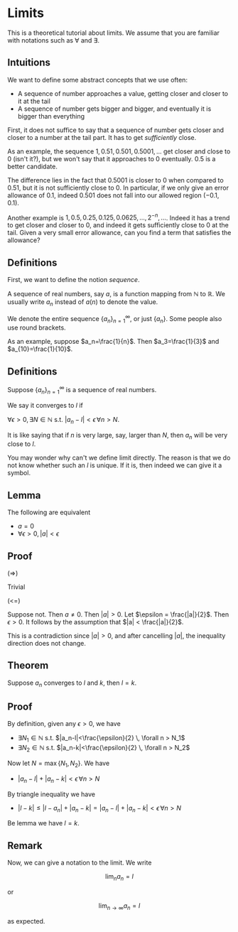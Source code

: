 # Limits

This is a theoretical tutorial about limits.
We assume that you are familiar with notations such as $\forall$ and $\exists$.

## Intuitions

We want to define some abstract concepts that we use often:

- A sequence of number approaches a value, getting closer and closer to it at the tail
- A sequence of number gets bigger and bigger, and eventually it is bigger than everything

First, it does not suffice to say that a sequence of number gets closer and closer to a number at the tail part. It has to get *sufficiently* close.

As an example, the sequence $1, 0.51, 0.501, 0.5001, ...$ get closer and close to $0$ (isn't it?), but we won't say that it approaches to $0$ eventually. $0.5$ is a better candidate.

The difference lies in the fact that $0.5001$ is closer to $0$ when compared to $0.51$, but it is not sufficiently close to $0$. In particular, if we only give an error allowance of $0.1$, indeed $0.501$ does not fall into our allowed region $(-0.1, 0.1)$.

Another example is $1, 0.5, 0.25, 0.125, 0.0625, ..., 2^{-n}, ...$. Indeed it has a trend to get closer and closer to $0$, and indeed it gets sufficiently close to $0$ at the tail. Given a very small error allowance, can you find a term that satisfies the allowance?

## Definitions

First, we want to define the notion *sequence*.

A sequence of real numbers, say $a$, is a function mapping from $\mathbb{N}$ to $\mathbb{R}$. We usually write $a_n$ instead of $a(n)$ to denote the value.

We denote the entire sequence ${\{a_n\}}_{n=1}^{\infty}$, or just $\{a_n\}$. Some people also use round brackets.

As an example, suppose $a_n=\frac{1}{n}$. Then $a_3=\frac{1}{3}$ and $a_{10}=\frac{1}{10}$.

## Definitions

Suppose ${\{a_n\}}_{n=1}^{\infty}$ is a sequence of real numbers.

We say it converges to $l$ if

$\forall \epsilon > 0, \exists N \in \mathbb{N}$ s.t. $|a_n - l| < \epsilon \,\forall n > N$.

It is like saying that if $n$ is very large, say, larger than $N$, then $a_n$ will be very close to $l$.

You may wonder why can't we define limit directly. The reason is that we do not know whether such an $l$ is unique. If it is, then indeed we can give it a symbol.

## Lemma
The following are equivalent
- $a = 0$
- $\forall \epsilon > 0, \, |a| < \epsilon$

## Proof
(=>)

Trivial

(<=)

Suppose not. Then $a \ne 0$. Then $|a| > 0$. Let $\epsilon = \frac{|a|}{2}$. Then $\epsilon > 0$. It follows by the assumption that $|a| < \frac{|a|}{2}$.

This is a contradiction since $|a|>0$, and after cancelling $|a|$, the inequality direction does not change.

## Theorem
Suppose $a_n$ converges to $l$ and $k$, then $l=k$.

## Proof
By definition, given any $\epsilon > 0$, we have
- $\exists N_1 \in \mathbb{N}$ s.t. $|a_n-l|<\frac{\epsilon}{2} \, \forall n > N_1$
- $\exists N_2 \in \mathbb{N}$ s.t. $|a_n-k|<\frac{\epsilon}{2} \, \forall n > N_2$

Now let $N=\max{\{N_1, N_2\}}$. We have
- $|a_n-l|+|a_n-k|<\epsilon \, \forall n > N$

By triangle inequality we have
- $|l-k| \le |l-a_n|+|a_n-k| = |a_n-l|+|a_n-k| < \epsilon \, \forall n > N$

Be lemma we have $l=k$.

## Remark
Now, we can give a notation to the limit. We write

$$\lim_{n} a_n = l$$

or

$$\lim_{n \to \infty} a_n = l$$

as expected.